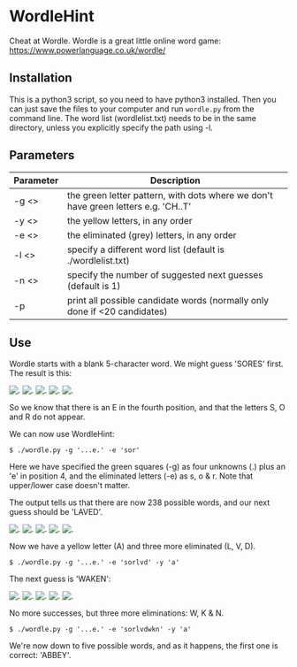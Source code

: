 # WordleHint
Cheat at Wordle.
Wordle is a great little online word game: https://www.powerlanguage.co.uk/wordle/

## Installation

This is a python3 script, so you need to have python3 installed. Then you can just save the files to your computer and run `wordle.py` from the command line. The word list (wordlelist.txt) needs to be in the same directory, unless you explicitly specify the path using -l. 

## Parameters
| Parameter | Description |
|-----------|-------------|
| -g <> | the green letter pattern, with dots where we don't have green letters e.g. 'CH..T' |
| -y <> | the yellow letters, in any order |
| -e <> | the eliminated (grey) letters, in any order |
| -l <> | specify a different word list (default is ./wordlelist.txt) |
| -n <> | specify the number of suggested next guesses (default is 1) |
| -p | print all possible candidate words (normally only done if <20 candidates) |

## Use

Wordle starts with a blank 5-character word. We might guess 'SORES' first. The result is this:

![.](https://via.placeholder.com/40/444444/FFFFFF?text=S) ![.](https://via.placeholder.com/40/444444/FFFFFF?text=O) ![.](https://via.placeholder.com/40/444444/FFFFFF?text=R) ![.](https://via.placeholder.com/40/00AA00/FFFFFF?text=E) ![.](https://via.placeholder.com/40/444444/FFFFFF?text=S)

So we know that there is an E in the fourth position, and that the letters S, O and R do not appear.

We can now use WordleHint:

`$ ./wordle.py -g '...e.' -e 'sor'`

Here we have specified the green squares (-g) as four unknowns (.) plus an 'e' in position 4, and the eliminated letters (-e) as s, o & r. Note that upper/lower case doesn't matter. 

The output tells us that there are now 238 possible words, and our next guess should be 'LAVED'. 

![.](https://via.placeholder.com/40/444444/FFFFFF?text=L) ![.](https://via.placeholder.com/40/AAAA00/FFFFFF?text=A) ![.](https://via.placeholder.com/40/444444/FFFFFF?text=V) ![.](https://via.placeholder.com/40/00AA00/FFFFFF?text=E) ![.](https://via.placeholder.com/40/444444/FFFFFF?text=D)

Now we have a yellow letter (A) and three more eliminated (L, V, D). 

`$ ./wordle.py -g '...e.' -e 'sorlvd' -y 'a'`

The next guess is 'WAKEN':

![.](https://via.placeholder.com/40/444444/FFFFFF?text=W) ![.](https://via.placeholder.com/40/AAAA00/FFFFFF?text=A) ![.](https://via.placeholder.com/40/444444/FFFFFF?text=K) ![.](https://via.placeholder.com/40/00AA00/FFFFFF?text=E) ![.](https://via.placeholder.com/40/444444/FFFFFF?text=N)

No more successes, but three more eliminations: W, K & N.

`$ ./wordle.py -g '...e.' -e 'sorlvdwkn' -y 'a'`

We're now down to five possible words, and as it happens, the first one is correct: 'ABBEY'. 
